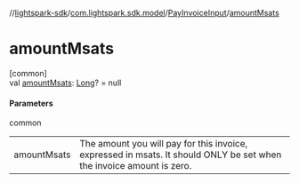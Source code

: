 //[lightspark-sdk](../../../index.md)/[com.lightspark.sdk.model](../index.md)/[PayInvoiceInput](index.md)/[amountMsats](amount-msats.md)

# amountMsats

[common]\
val [amountMsats](amount-msats.md): [Long](https://kotlinlang.org/api/latest/jvm/stdlib/kotlin/-long/index.html)? = null

#### Parameters

common

| | |
|---|---|
| amountMsats | The amount you will pay for this invoice, expressed in msats. It should ONLY be set when the invoice amount is zero. |

